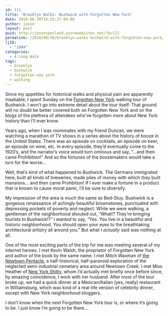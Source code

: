 ```yaml
---
id: 111
title: 'Brooklyn Walks: Bushwick with Forgotten New York'
date: 2010-06-30T14:25:37-04:00
author: jason
layout: post
guid: http://jasonspecland.azurewebsites.net/?p=111
permalink: /2010/06/30/brooklyn-walks-bushwick-with-forgotten-new-york/
ljID:
  - "1004"
categories:
  - A Long Walk
tags:
  - brooklyn
  - bushwick
  - forgotten new york
  - walking
---
```

Since my appetites for historical walks and physical pain are apparently insatiable, I spent Sunday on the [Forgotten New York](http://www.forgotten-ny.com) walking tour of Bushwick. I won&#8217;t go into extreme detail about the tour itself: That ground will no doubt be better covered both on Forgotten New York and on the blogs of the plethora of attendees who&#8217;ve forgotten more about New York history than I&#8217;ll ever know.

Years ago, when I was roommates with my friend Duncan, we were watching a marathon of TV shows in a series about the history of booze in the United States. There was an episode on cocktails, an episode on beer, an episode on wine, etc. In every episode, they&#8217;d eventually come to the 1920&#8217;s, and the narrator&#8217;s voice would turn ominous and say, &#8220;&#8230;and then came Prohibition!&#8221; And so the fortunes of the boozemakers would take a turn for the worse&#8230;

Well, that&#8217;s kind of what happened to Bushwick. The Germans immigrated here, built all kinds of breweries, made piles of money with which they built mansions&#8230; and then came Prohbition! If I ever make a fortune in a product that is known to cause moral panic, I&#8217;ll be sure to diversify.

My impression of the area is much the same as Bed-Stuy. Bushwick is a gorgeous renaissance of achingly beautiful brownstones, punctuated with depressing pockets of poverty and neglect. While we were walking, a gentleman of the neighborhood shouted out, &#8220;What!? They&#8217;re bringing tourists to Bushwick!?&#8221; I _wanted_ to say, &#8220;Yes. You live in a beautiful and historic neighborhood. You should open your eyes to the breathtaking architectural artistry all around you.&#8221; But what I _actually_ said was nothing at all.

One of the most exciting parts of the trip for me was meeting several of my internet heroes. I met Kevin Walsh, the proprietor of Forgotten New York and author of the book by the same name. I met Mitch Waxman of [the Newtown Pentacle](http://newtownpentacle.com/), a half-historical, half-paranoid exploration of the neglected semi-industrial cemetary area around Newtown Creek. I met Miss Heather of [New York Shitty](http://newyorkshitty.com), whom I&#8217;d actually met briefly once before since, by amazing coincidence, I work with her husband. After most of the tour broke up, we had a quick dinner at a Mexican/Italian (yes, really) restaurant in Williamsburg, which was kind of a real-life version of celebrity dinner, except with New York neighborhood bloggers.

I don&#8217;t know when the next Forgotten New York tour is, or where it&#8217;s going to be. I just know I&#8217;m going to be there&#8230;